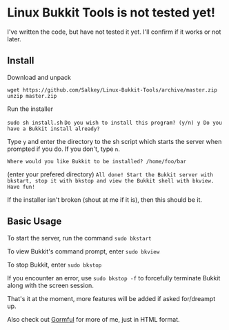 Linux Bukkit Tools is not tested yet!
=====================================
I've written the code, but have not tested it yet. I'll confirm if it works or not later.

Install
----------
Download and unpack

`wget https://github.com/Salkey/Linux-Bukkit-Tools/archive/master.zip
unzip master.zip`

Run the installer

`sudo sh install.sh`
`Do you wish to install this program? (y/n) y
Do you have a Bukkit install already? `

Type `y` and enter the directory to the sh script which starts the server when prompted if you do. If you don't, type `n`.

`Where would you like Bukkit to be installed? /home/foo/bar`

(enter your prefered directory)
`All done! Start the Bukkit server with bkstart, stop it with bkstop and view the Bukkit shell with bkview. Have fun!`

If the installer isn't broken (shout at me if it is), then this should be it.

Basic Usage
-----------
To start the server, run the command `sudo bkstart`

To view Bukkit's command prompt, enter `sudo bkview`

To stop Bukkit, enter `sudo bkstop`

If you encounter an error, use `sudo bkstop -f` to forcefully terminate Bukkit along with the screen session.

That's it at the moment, more features will be added if asked for/dreampt up.

Also check out [Gormful](http://www.gormful.net/ "Gormful") for more of me, just in HTML format.